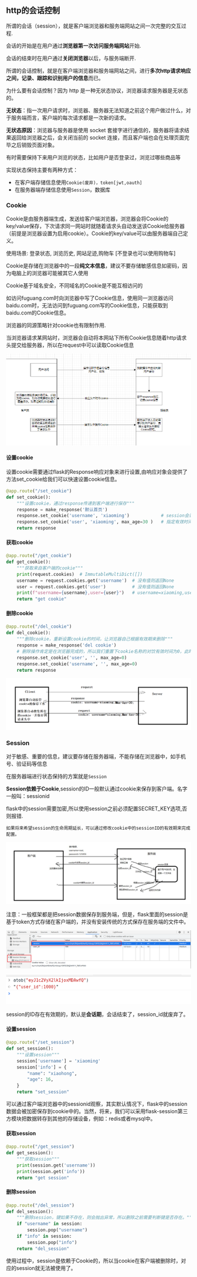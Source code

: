 ## http的会话控制

所谓的会话（session），就是客户端浏览器和服务端网站之间一次完整的交互过程.

会话的开始是在用户通过**浏览器第一次访问服务端网站**开始.

会话的结束时在用户通过**关闭浏览器**以后，与服务端断开.

所谓的会话控制，就是在客户端浏览器和服务端网站之间，进行**多次http请求响应之间，记录、跟踪和识别用户的信息**而已。



为什么要有会话控制？因为 http 是一种无状态协议，浏览器请求服务器是无状态的。

**无状态**：指一次用户请求时，浏览器、服务器无法知道之前这个用户做过什么，对于服务端而言，客户端的每次请求都是一次新的请求。

**无状态原因**：浏览器与服务器是使用 socket 套接字进行通信的，服务器将请求结果返回给浏览器之后，会关闭当前的 socket 连接，而且客户端也会在处理页面完毕之后销毁页面对象。

有时需要保持下来用户浏览的状态，比如用户是否登录过，浏览过哪些商品等

实现状态保持主要有两种方式：

- 在客户端存储信息使用`Cookie(废弃)，token[jwt,oauth]`
- 在服务器端存储信息使用`Session`，数据库





### Cookie

Cookie是由服务器端生成，发送给客户端浏览器，浏览器会将Cookie的key/value保存，下次请求同一网站时就随着请求头自动发送该Cookie给服务器（前提是浏览器设置为启用cookie）。Cookie的key/value可以由服务器端自己定义。

使用场景: 登录状态, 浏览历史, 网站足迹,购物车 [不登录也可以使用购物车]



Cookie是存储在浏览器中的一段**纯文本信息**，建议不要存储敏感信息如密码，因为电脑上的浏览器可能被其它人使用

Cookie基于域名安全，不同域名的Cookie是不能互相访问的

如访问fuguang.com时向浏览器中写了Cookie信息，使用同一浏览器访问baidu.com时，无法访问到fuguang.com写的Cookie信息，只能获取到baidu.com的Cookie信息。

浏览器的同源策略针对cookie也有限制作用.

当浏览器请求某网站时，浏览器会自动将本网站下所有Cookie信息随着http请求头提交给服务器，所以在request中可以读取Cookie信息

![image-20211227102558619](images/image-20211227102558619-170339662289523.png)

#### 设置cookie

设置cookie需要通过flask的Response响应对象来进行设置,由响应对象会提供了方法set_cookie给我们可以快速设置cookie信息。

```python
@app.route("/set_cookie")
def set_cookie():
    """设置cookie，通过response传递到客户端进行保存"""
    response = make_response('默认首页')
    response.set_cookie('username', 'xiaoming')            # session会话期有效，关闭浏览器后当前cookie就会被删除
    response.set_cookie('user', 'xiaoming', max_age=30 )   # 指定有效时间，过期以后浏览器删除cookie，max_age=150秒
    return response
```



#### 获取cookie

```python
@app.route("/get_cookie")
def get_cookie():
    """获取来自客户端的cookie"""
    print(request.cookies)  # ImmutableMultiDict([])
    username = request.cookies.get('username')  # 没有值则返回None
    user = request.cookies.get('user')          # 没有值则返回None
    print(f"username={username},user={user}")   # username=xiaoming,user=xiaoming
    return "get cookie"
```



#### 删除cookie

```python
@app.route("/del_cookie")
def del_cookie():
    """删除cookie，重新设置cookie的时间，让浏览器自己根据有效期来删除"""
    response = make_response('del cookie')
    # 删除操作肯定是在浏览器完成的，所以我们重置下cookie名称的对饮有效时间为0，此时cookie的值已经不重要了。
    response.set_cookie('user', '', max_age=0)
    response.set_cookie('username', '', max_age=0)
    return response
```

![image-20211025185200357](images/image-20211025185200357-170339662289520.png)



### Session

对于敏感、重要的信息，建议要存储在服务器端，不能存储在浏览器中，如手机号、验证码等信息

在服务器端进行状态保持的方案就是`Session`

**Session依赖于Cookie**,session的ID一般默认通过cookie来保存到客户端。名字一般叫：sessionid

flask中的session需要加密,所以使用session之前必须配置SECRET_KEY选项,否则报错.

```
如果将来希望session的生命周期延长，可以通过修改cookie中的sessionID的有效期来完成配置。
```

![image-20211227105605185](images/image-20211227105605185-170339662289521.png)

注意：一般框架都是把session数据保存到服务端，但是，flask里面的session是基于token方式存储在客户端的，并没有安装传统的方式保存在服务端的文件中。

![image-20211227110308570](images/image-20211227110308570-170339662289522.png)

![image-20211227110323064](images/image-20211227110323064-170339662289524.png)

session的ID存在有效期的，默认是**会话期**，会话结束了，session_id就废弃了。

#### 设置session

```python
@app.route("/set_session")
def set_session():
    """设置session"""
    session['username'] = 'xiaoming'
    session['info'] = {
        "name": "xiaohong",
        "age": 16,
    }
    return "set_session"
```

可以通过客户端浏览器中的sessionid观察，其实默认情况下，flask中的session数据会被加密保存到cookie中的。当然，将来，我们可以采用flask-session第三方模块把数据转存到其他的存储设备，例如：redis或者mysql中。

#### 获取session

```python
@app.route("/get_session")
def get_session():
    """获取session"""
    print(session.get('username'))
    print(session.get('info'))
    return "get session"
```



#### 删除session

```python
@app.route("/del_session")
def del_session():
    """删除session，键如果不存在，则会抛出异常，所以删除之前需要判断键是否存在。"""
    if "username" in session:
        session.pop("username")
    if "info" in session:
        session.pop("info")
    return "del_session"
```

使用过程中，session是依赖于Cookie的，所以当cookie在客户端被删除时，对应的session就无法被使用了。


